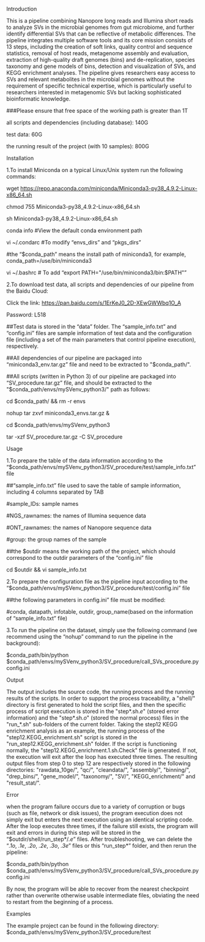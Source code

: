 Introduction

This is a pipeline combining Nanopore long reads and Illumina short reads to analyze SVs in the microbial genomes from gut microbiome, and further identify differential SVs that can be reflective of metabolic differences. The pipeline integrates multiple software tools and its core mission consists of 13 steps, including the creation of soft links, quality control and sequence statistics, removal of host reads, metagenome assembly and evaluation, extraction of high-quality draft genomes (bins) and de-replication, species taxonomy and gene models of bins, detection and visualization of SVs, and KEGG enrichment analyses. The pipeline gives researchers easy access to SVs and relevant metabolites in the microbial genomes without the requirement of specific technical expertise, which is particularly useful to researchers interested in metagenomic SVs but lacking sophisticated bioinformatic knowledge.

###Please ensure that free space of the working path is greater than 1T

all scripts and dependencies (including database): 140G

test data: 60G

the running result of the project (with 10 samples): 800G



Installation

1.To install Miniconda on a typical Linux/Unix system run the following commands:

wget https://repo.anaconda.com/miniconda/Miniconda3-py38_4.9.2-Linux-x86_64.sh

chmod 755 Miniconda3-py38_4.9.2-Linux-x86_64.sh

sh Miniconda3-py38_4.9.2-Linux-x86_64.sh

conda info  #View the default conda environment path

vi ~/.condarc  #To modify “envs_dirs” and “pkgs_dirs”

#the “$conda_path” means the install path of miniconda3, for example, conda_path=/use/bin/miniconda3

vi ~/.bashrc # To add “export PATH="/use/bin/miniconda3/bin:$PATH"”

2.To download test data, all scripts and dependencies of our pipeline from the Baidu Cloud:

Click the link: https://pan.baidu.com/s/1ErKeJ0_2D-XEwGWWbq1O_A

Password: L518 

##Test data is stored in the “data” folder. The “sample_info.txt” and “config.ini” files are sample information of test data and the configuration file (including a set of the main parameters that control pipeline execution), respectively.

##All dependencies of our pipeline are packaged into “miniconda3_env.tar.gz” file and need to be extracted to "$conda_path/". 

##All scripts (written in Python 3) of our pipeline are packaged into “SV_procedure.tar.gz” file, and should be extracted to the "$conda_path/envs/mySVenv_python3/" path as follows: 

cd $conda_path/ && rm -r envs

nohup tar zxvf miniconda3_envs.tar.gz &

cd $conda_path/envs/mySVenv_python3

tar -xzf SV_procedure.tar.gz -C SV_procedure



Usage

1.To prepare the table of the data information according to the “$conda_path/envs/mySVenv_python3/SV_procedure/test/sample_info.txt” file

##“sample_info.txt” file used to save the table of sample information, including 4 columns separated by TAB

#sample_IDs: sample names

#NGS_rawnames: the names of Illumina sequence data

#ONT_rawnames: the names of Nanopore sequence data

#group: the group names of the sample

##the $outdir means the working path of the project, which should correspond to the outdir parameters of the “config.ini” file

cd $outdir && vi sample_info.txt

2.To prepare the configuration file as the pipeline input according to the “$conda_path/envs/mySVenv_python3/SV_procedure/test/config.ini” file

##the following parameters in config.ini” file must be modified:

#conda, datapath, infotable, outdir, group_name(based on the information of “sample_info.txt” file)

3.To run the pipeline on the dataset, simply use the following command (we recommend using the “nohup” command to run the pipeline in the background):

$conda_path/bin/python $conda_path/envs/mySVenv_python3/SV_procedure/call_SVs_procedure.py config.ini 
 
 
 
Output

The output includes the source code, the running process and the running results of the scripts. In order to support the process traceability, a "shell/" directory is first generated to hold the script files, and then the specific process of script execution is stored in the "step*.sh.*e*" (stored error information) and the "step*.sh.*o*" (stored the normal process) files in the "run_*.sh" sub-folders of the current folder. Taking the step12 KEGG enrichment analysis as an example, the running process of the "step12.KEGG_enrichment.sh" script is stored in the "run_step12.KEGG_enrichment.sh" folder. If the script is functioning normally, the "step12.KEGG_enrichment.1.sh.Check" file is generated. If not, the execution will exit after the loop has executed three times. The resulting output files from step 0 to step 12 are respectively stored in the following directories: "rawdata_10ge/", "qc/", "cleandata/", "assembly/", "binning/", "drep_bins/", "gene_model/", "taxonomy/", "SV/", "KEGG_enrichment/" and "result_stat/".



Error

when the program failure occurs due to a variety of corruption or bugs (such as file, network or disk issues), the program execution does not simply exit but enters the next execution using an identical scripting code. After the loop executes three times, if the failure still exists, the program will exit and errors in during this step will be stored in the “$outdir/shell/run_step*/*.e*” files. After troubleshooting, we can delete the “*.1o*, *.1e*, *.2o*, *.2e*, *.3o*, *.3e*” files or this “run_step*” folder, and then rerun the pipeline:

$conda_path/bin/python $conda_path/envs/mySVenv_python3/SV_procedure/call_SVs_procedure.py config.ini

By now, the program will be able to recover from the nearest checkpoint rather than overwrite otherwise usable intermediate files, obviating the need to restart from the beginning of a process.



Examples

The example project can be found in the following directory:
 $conda_path/envs/mySVenv_python3/SV_procedure/test 
